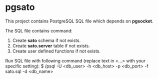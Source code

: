 # pgsato
This project contains PostgreSQL SQL file which depends on <b>pgsocket</b>.<br />

The SQL file contains command:<br />
1. Create <b>sato</b> schema if not exists.<br />
2. Create <b>sato.server</b> table if not exists.<br />
3. Create user defined functions if not exists.<br />

Run SQL file with following command (replace text in <...> with your specific setting):
$ <path-to-psql>/psql -U <db_user> -h <db_host> -p <db_port> -f sato.sql -d <db_name>
